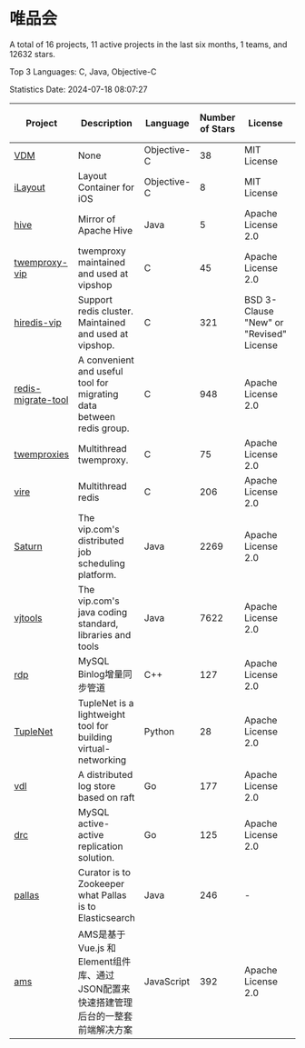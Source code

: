 # 唯品会

A total of 16 projects, 11 active projects in the last six months, 1 teams, and 12632 stars.

Top 3 Languages: C, Java, Objective-C

Statistics Date: 2024-07-18 08:07:27

| Project | Description | Language | Number of Stars | License | Creation Date | Last Updated Date |
| --- | --- | --- | --- | --- | --- | --- |
| [VDM](https://github.com/vipshop/VDM) | None | Objective-C | 38 | MIT License | 2014-04-03 | 2023-02-25 |
| [iLayout](https://github.com/vipshop/iLayout) | Layout Container for iOS | Objective-C | 8 | MIT License | 2014-05-13 | 2023-01-28 |
| [hive](https://github.com/vipshop/hive) | Mirror of Apache Hive | Java | 5 | Apache License 2.0 | 2014-06-26 | 2023-01-28 |
| [twemproxy-vip](https://github.com/vipshop/twemproxy-vip) | twemproxy maintained and used at vipshop | C | 45 | Apache License 2.0 | 2015-08-17 | 2024-01-24 |
| [hiredis-vip](https://github.com/vipshop/hiredis-vip) | Support redis cluster.  Maintained and used at vipshop. | C | 321 | BSD 3-Clause "New" or "Revised" License | 2015-09-30 | 2024-05-15 |
| [redis-migrate-tool](https://github.com/vipshop/redis-migrate-tool) | A convenient and useful tool for migrating data between redis group. | C | 948 | Apache License 2.0 | 2016-01-17 | 2024-07-17 |
| [twemproxies](https://github.com/vipshop/twemproxies) | Multithread twemproxy. | C | 75 | Apache License 2.0 | 2016-04-17 | 2023-12-11 |
| [vire](https://github.com/vipshop/vire) | Multithread redis | C | 206 | Apache License 2.0 | 2016-05-26 | 2024-07-10 |
| [Saturn](https://github.com/vipshop/Saturn) | The vip.com's distributed job scheduling platform. | Java | 2269 | Apache License 2.0 | 2016-11-30 | 2024-07-18 |
| [vjtools](https://github.com/vipshop/vjtools) | The vip.com's java coding standard, libraries and tools | Java | 7622 | Apache License 2.0 | 2018-05-29 | 2024-07-16 |
| [rdp](https://github.com/vipshop/rdp) | MySQL Binlog增量同步管道 | C++ | 127 | Apache License 2.0 | 2018-11-23 | 2023-11-12 |
| [TupleNet](https://github.com/vipshop/TupleNet) | TupleNet is a lightweight tool for building virtual-networking | Python | 28 | Apache License 2.0 | 2018-11-23 | 2024-06-19 |
| [vdl](https://github.com/vipshop/vdl) | A distributed log store based on raft | Go | 177 | Apache License 2.0 | 2018-11-23 | 2024-05-23 |
| [drc](https://github.com/vipshop/drc) | MySQL active-active replication solution. | Go | 125 | Apache License 2.0 | 2018-11-28 | 2024-07-04 |
| [pallas](https://github.com/vipshop/pallas) | Curator is to Zookeeper what Pallas is to Elasticsearch | Java | 246 | - | 2019-01-18 | 2024-07-13 |
| [ams](https://github.com/vipshop/ams) | AMS是基于 Vue.js 和 Element组件库、通过JSON配置来快速搭建管理后台的一整套前端解决方案 | JavaScript | 392 | Apache License 2.0 | 2019-08-06 | 2024-07-01 |
